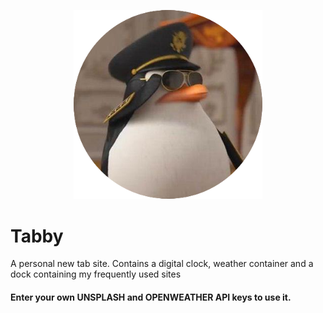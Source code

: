 <p align="center">
   <img src="assets/favicon.png" width="60%"> 
   <h1>Tabby</h1>
</p>

A personal new tab site. Contains a digital clock, weather container and a dock containing my frequently used sites

<h4>Enter your own UNSPLASH and OPENWEATHER API keys to use it.</h4>
